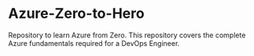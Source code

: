 # Azure-Zero-to-Hero
Repository to learn Azure from Zero. This repository covers the complete Azure fundamentals required for a DevOps Engineer.
